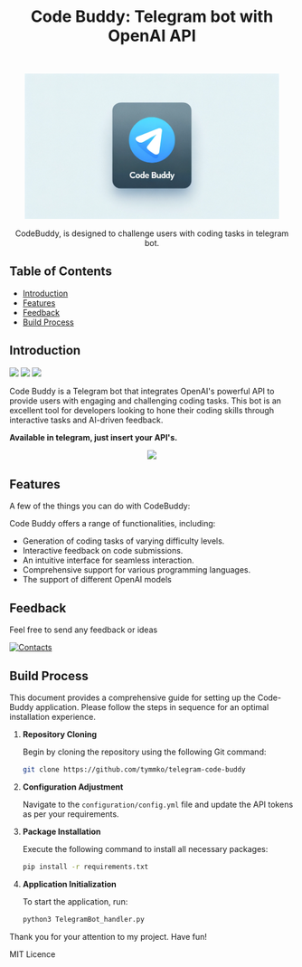 <h1 align="center"> Code Buddy: Telegram bot with OpenAI API  </h1> <br>
<p align="center">
  <a href="https://gitpoint.co/">
    <img alt="GitPoint" title="GitPoint" src="images/banner.png" width="450">
  </a>
</p>

<p align="center">
  CodeBuddy, is designed to challenge users with coding tasks in telegram bot. 
</p>


## Table of Contents

- [Introduction](#introduction)
- [Features](#features)
- [Feedback](#feedback)
- [Build Process](#build-process)



## Introduction

[![](https://img.shields.io/badge/python-powered-red)]()
[![](https://img.shields.io/badge/OpenAI-Api-green)]()
[![](https://img.shields.io/badge/telegram-blue)]()

Code Buddy is a Telegram bot that integrates OpenAI's powerful API to provide users with engaging and challenging coding tasks. This bot is an excellent tool for developers looking to hone their coding skills through interactive tasks and AI-driven feedback.

**Available in telegram, just insert your API's.**

<p align="center">
  <img src = "images\preview.gif" width=350>
</p>

## Features

A few of the things you can do with CodeBuddy:

Code Buddy offers a range of functionalities, including:

* Generation of coding tasks of varying difficulty levels.
* Interactive feedback on code submissions.
* An intuitive interface for seamless interaction.
* Comprehensive support for various programming languages.
* The support of different OpenAI models

## Feedback

Feel free to send any feedback or ideas

[![Contacts](https://img.shields.io/badge/telegram-blue)](www.telegram.com/ttimfey)
## Build Process


This document provides a comprehensive guide for setting up the Code-Buddy application. Please follow the steps in sequence for an optimal installation experience.

1. **Repository Cloning**

   Begin by cloning the repository using the following Git command:

    ```bash
    git clone https://github.com/tymmko/telegram-code-buddy
    ```

2. **Configuration Adjustment**

    Navigate to the `configuration/config.yml` file and update the API tokens as per your requirements.

3. **Package Installation**

    Execute the following command to install all necessary packages:

    ```bash
    pip install -r requirements.txt
    ```

4. **Application Initialization**
    
    To start the application, run:
    ```bash
    python3 TelegramBot_handler.py
    ```

Thank you for your attention to my project. Have fun!

MIT Licence

